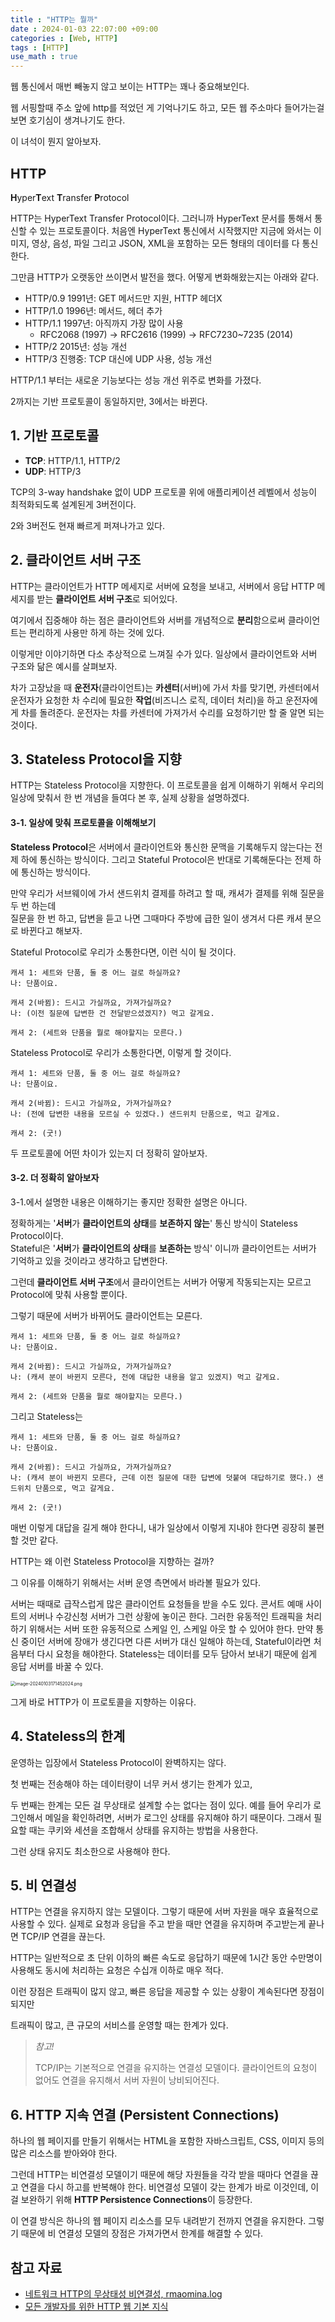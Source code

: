 ```yaml
---
title : "HTTP는 뭘까"
date : 2024-01-03 22:07:00 +09:00
categories : [Web, HTTP]
tags : [HTTP]
use_math : true
---
```


웹 통신에서 매번 빼놓지 않고 보이는 HTTP는 꽤나 중요해보인다. 

웹 서핑할때 주소 앞에 http를 적었던 게 기억나기도 하고, 모든 웹 주소마다 들어가는걸 보면 호기심이 생겨나기도 한다.

이 녀석이 뭔지 알아보자.

## HTTP

**H**yper**T**ext **T**ransfer **P**rotocol

HTTP는 HyperText Transfer Protocol이다. 그러니까 HyperText 문서를 통해서 통신할 수 있는 프로토콜이다. 처음엔 HyperText 통신에서 시작했지만 지금에 와서는 이미지, 영상, 음성, 파일 그리고 JSON, XML을 포함하는 모든 형태의 데이터를 다 통신한다. 

그만큼 HTTP가 오랫동안 쓰이면서 발전을 했다. 어떻게 변화해왔는지는 아래와 같다.

- HTTP/0.9 1991년: GET 메서드만 지원, HTTP 헤더X 
- HTTP/1.0 1996년: 메서드, 헤더 추가 
- HTTP/1.1 1997년: 아직까지 가장 많이 사용
  - RFC2068 (1997) -> RFC2616 (1999) -> RFC7230~7235 (2014) 
- HTTP/2 2015년: 성능 개선 
- HTTP/3 진행중: TCP 대신에 UDP 사용, 성능 개선

HTTP/1.1 부터는 새로운 기능보다는 성능 개선 위주로 변화를 가졌다. 

2까지는 기반 프로토콜이 동일하지만, 3에서는 바뀐다.

## 1. 기반 프로토콜

- **TCP**: HTTP/1.1, HTTP/2
- **UDP**: HTTP/3

TCP의 3-way handshake 없이 UDP 프로토콜 위에 애플리케이션 레벨에서 성능이 최적화되도록 설계된게 3버전이다.

2와 3버전도 현재 빠르게 퍼져나가고 있다.

## 2. 클라이언트 서버 구조

HTTP는 클라이언트가 HTTP 메세지로 서버에 요청을 보내고, 서버에서 응답 HTTP 메세지를 받는 **클라이언트 서버 구조**로 되어있다.

여기에서 집중해야 하는 점은 클라이언트와 서버를 개념적으로 **분리**함으로써 클라이언트는 편리하게 사용만 하게 하는 것에 있다.

이렇게만 이야기하면 다소 추상적으로 느껴질 수가 있다. 일상에서 클라이언트와 서버 구조와 닮은 예시를 살펴보자. 

차가 고장났을 때 **운전자**(클라이언트)는 **카센터**(서버)에 가서 차를 맞기면, 카센터에서 운전자가 요청한 차 수리에 필요한 **작업**(비즈니스 로직, 데이터 처리)을 하고 운전자에게 차를 돌려준다. 운전자는 차를 카센터에 가져가서 수리를 요청하기만 할 줄 알면 되는 것이다.

## 3. Stateless Protocol을 지향

HTTP는 Stateless Protocol을 지향한다. 이 프로토콜을 쉽게 이해하기 위해서 우리의 일상에 맞춰서 한 번 개념을 들여다 본 후, 실제 상황을 설명하겠다.

#### 3-1. 일상에 맞춰 프로토콜을 이해해보기

**Stateless Protocol**은 서버에서 클라이언트와 통신한 문맥을 기록해두지 않는다는 전제 하에 통신하는 방식이다. 그리고 Stateful Protocol은 반대로 기록해둔다는 전제 하에 통신하는 방식이다. 

만약 우리가 서브웨이에 가서 샌드위치 결제를 하려고 할 때, 캐셔가 결제를 위해 질문을 두 번 하는데  
질문을 한 번 하고, 답변을 듣고 나면 그때마다 주방에 급한 일이 생겨서 다른 캐셔 분으로 바뀐다고 해보자.

Stateful Protocol로 우리가 소통한다면, 이런 식이 될 것이다.

```
캐셔 1: 세트와 단품, 둘 중 어느 걸로 하실까요?
나: 단품이요.

캐셔 2(바뀜): 드시고 가실까요, 가져가실까요?
나: (이전 질문에 답변한 건 전달받으셨겠지?) 먹고 갈게요.

캐셔 2: (세트와 단품을 뭘로 해야할지는 모른다.)
```

Stateless Protocol로 우리가 소통한다면, 이렇게 할 것이다.

```
캐셔 1: 세트와 단품, 둘 중 어느 걸로 하실까요?
나: 단품이요.

캐셔 2(바뀜): 드시고 가실까요, 가져가실까요?
나: (전에 답변한 내용을 모르실 수 있겠다.) 샌드위치 단품으로, 먹고 갈게요.

캐셔 2: (굿!)
```

두 프로토콜에 어떤 차이가 있는지 더 정확히 알아보자.

#### 3-2. 더 정확히 알아보자

3-1.에서 설명한 내용은 이해하기는 좋지만 정확한 설명은 아니다.

정확하게는 '**서버**가 **클라이언트의 상태**를 **보존하지 않는**' 통신 방식이 Stateless Protocol이다.   
Stateful은 '**서버**가 **클라이언트의 상태**를 **보존하는** 방식' 이니까 클라이언트는 서버가 기억하고 있을 것이라고 생각하고 답변한다. 

그런데 **클라이언트 서버 구조**에서 클라이언트는 서버가 어떻게 작동되는지는 모르고 Protocol에 맞춰 사용할 뿐이다. 

그렇기 때문에 서버가 바뀌어도 클라이언트는 모른다.

```
캐셔 1: 세트와 단품, 둘 중 어느 걸로 하실까요?
나: 단품이요.

캐셔 2(바뀜): 드시고 가실까요, 가져가실까요?
나: (캐셔 분이 바뀐지 모른다, 전에 대답한 내용을 알고 있겠지) 먹고 갈게요.

캐셔 2: (세트와 단품을 뭘로 해야할지는 모른다.)
```

그리고 Stateless는

```
캐셔 1: 세트와 단품, 둘 중 어느 걸로 하실까요?
나: 단품이요.

캐셔 2(바뀜): 드시고 가실까요, 가져가실까요?
나: (캐셔 분이 바뀐지 모른다, 근데 이전 질문에 대한 답변에 덧붙여 대답하기로 했다.) 샌드위치 단품으로, 먹고 갈게요.

캐셔 2: (굿!)
```

매번 이렇게 대답을 길게 해야 한다니, 내가 일상에서 이렇게 지내야 한다면 굉장히 불편할 것만 같다.

HTTP는 왜 이런 Stateless Protocol을 지향하는 걸까?

그 이유를 이해하기 위해서는 서버 운영 측면에서 바라볼 필요가 있다.

서버는 때때로 급작스럽게 많은 클라이언트 요청들을 받을 수도 있다.  콘서트 예매 사이트의 서버나 수강신청 서버가 그런 상황에 놓이곤 한다.  그러한 유동적인 트래픽을 처리하기 위해서는 서버 또한 유동적으로 스케일 인, 스케일 아웃 할 수 있어야 한다.  만약 통신 중이던 서버에 장애가 생긴다면 다른 서버가 대신 일해야 하는데, Stateful이라면 처음부터 다시 요청을 해야한다.  Stateless는 데이터를 모두 담아서 보내기 때문에 쉽게 응답 서버를 바꿀 수 있다.

<img src="https://github.com/jewoodev/blog_img/blob/main/2024-01-03-gist_of_http/image-20240103171452024.png?raw=true" alt="image-20240103171452024.png" style="zoom: 50%;" />

그게 바로 HTTP가 이 프로토콜을 지향하는 이유다.

## 4. Stateless의 한계

운영하는 입장에서 Stateless Protocol이 완벽하지는 않다. 

첫 번째는 전송해야 하는 데이터량이 너무 커서 생기는 한계가 있고,

두 번째는 한계는 모든 걸 무상태로 설계할 수는 없다는 점이 있다.  예를 들어 우리가 로그인해서 메일을 확인하려면, 서버가 로그인 상태를 유지해야 하기 때문이다.  그래서 필요할 때는 쿠키와 세션을 조합해서 상태를 유지하는 방법을 사용한다.

그런 상태 유지도 최소한으로 사용해야 한다.

## 5. 비 연결성

HTTP는 연결을 유지하지 않는 모델이다.  그렇기 때문에 서버 자원을 매우 효율적으로 사용할 수 있다.  실제로 요청과 응답을 주고 받을 때만 연결을 유지하며 주고받는게 끝나면 TCP/IP 연결을 끊는다.

HTTP는 일반적으로 초 단위 이하의 빠른 속도로 응답하기 때문에 1시간 동안 수만명이 사용해도 동시에 처리하는 요청은 수십개 이하로 매우 적다.

이런 장점은 트래픽이 많지 않고, 빠른 응답을 제공할 수 있는 상황이 계속된다면 장점이 되지만

트래픽이 많고, 큰 규모의 서비스를 운영할 때는 한계가 있다.  

>*참고!*
>
>TCP/IP는 기본적으로 연결을 유지하는 연결성 모델이다. 클라이언트의 요청이 없어도 연결을 유지해서 서버 자원이 낭비되어진다.

## 6. HTTP 지속 연결 (Persistent Connections)

하나의 웹 페이지를 만들기 위해서는 HTML을 포함한 자바스크립트, CSS, 이미지 등의 많은 리소스를 받아와야 한다. 

그런데 HTTP는 비연결성 모델이기 때문에 해당 자원들을 각각 받을 때마다 연결을 끊고 연결을 다시 하고를 반복해야 한다.
비연결성 모델이 갖는 한계가 바로 이것인데, 이걸 보완하기 위해 **HTTP Persistence Connections**이 등장한다.

이 연결 방식은 하나의 웹 페이지 리소스를 모두 내려받기 전까지 연결을 유지한다. 그렇기 때문에 비 연결성 모델의 장점은 가져가면서 한계를 해결할 수 있다.

## 참고 자료

- [네트워크 HTTP의 무상태성 비연결성, rmaomina.log](https://velog.io/@rmaomina/network-http)
- [모든 개발자를 위한 HTTP 웹 기본 지식](https://www.inflearn.com/course/http-%EC%9B%B9-%EB%84%A4%ED%8A%B8%EC%9B%8C%ED%81%AC/dashboard)
